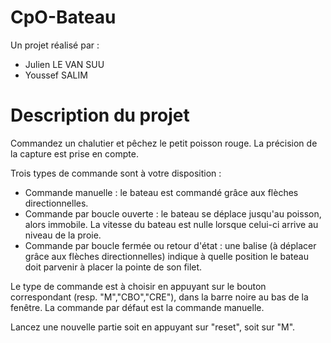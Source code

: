 # CpO-Bateau

Un projet réalisé par :
- Julien LE VAN SUU
- Youssef SALIM

# Description du projet

Commandez un chalutier et pêchez le petit poisson rouge. La précision de la capture est prise en compte.

Trois types de commande sont à votre disposition :

- Commande manuelle : le bateau est commandé grâce aux flèches directionnelles.
- Commande par boucle ouverte : le bateau se déplace jusqu'au poisson, alors immobile. La vitesse du bateau est nulle lorsque celui-ci arrive au niveau de la proie.
- Commande par boucle fermée ou retour d'état : une balise (à déplacer grâce aux flèches directionnelles) indique à quelle position le bateau doit parvenir à placer la pointe de son filet.

Le type de commande est à choisir en appuyant sur le bouton correspondant (resp. "M","CBO","CRE"), dans la barre noire au bas de la fenêtre. La commande par défaut est la commande manuelle.

Lancez une nouvelle partie soit en appuyant sur "reset", soit sur "M".
